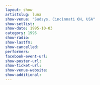 ```yaml
---
layout: show
artistslug: luna
show-venue: "Sudsys, Cincinnati OH, USA"
show-setlist: 
show-date: 1995-10-03
category: 1995
show-radio: 
show-lastfm: 
show-cancelled: 
performers: 
facebook-event-url: 
show-poster-url: 
show-ticket-url: 
show-venue-website: 
show-additional: 
---
```


